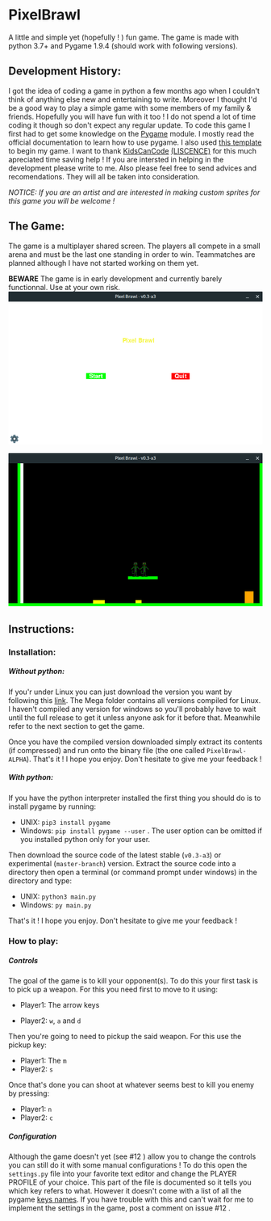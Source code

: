 # PixelBrawl
A little and simple yet (hopefully ! ) fun game. The game is made with python 3.7+ and Pygame 1.9.4 (should work with following versions).

## Development History:
I got the idea of coding a game in python a few months ago when I couldn't think of anything else new and entertaining to write. Moreover I thought I'd be a good way to play a simple game with some members of my family & friends. Hopefully you will have fun with it too ! I do not spend a lot of time coding it though so don't expect any regular update. To code this game I first had to get some knowledge on the [Pygame](https://pygame.org/) module. I mostly read the official documentation to learn how to use pygame. I also used [this template](https://github.com/kidscancode/pygame_tutorials/blob/master/pygame%20template.py) to begin my game. I want to thank [KidsCanCode](https://github.com/kidscancode/) [(LISCENCE)](https://github.com/kidscancode/pygame_tutorials/LICENSE) for this much apreciated time saving help ! 
If you are intersted in helping in the development please write to me. Also please feel free to send advices and recomendations. They will all be taken into consideration.

*NOTICE: If you are an artist and are interested in making custom sprites for this game you will be welcome !*

## The Game:
The game is a multiplayer shared screen. The players all compete in a small arena and must be the last one standing in order to win. Teammatches are planned although I have not started working on them yet.

**BEWARE** The game is in early development and currently barely functionnal. Use at your own risk.
![v0.3-a3-DEV Main menu screenshot](https://raw.githubusercontent.com/NotaSmartDev/assets/master/menu.png)

![v0.1-a1 Test map screenshot](https://raw.githubusercontent.com/NotaSmartDev/assets/master/game.png)







## Instructions:

### Installation:

##### Without python:

If you'r under Linux you can just download the version you want by following this [link](https://mega.nz/#F!YOwFhSbL!fjnwdNnDcOq_z7YAiVQ-BA). The Mega folder contains all versions compiled for Linux. I haven't compiled any version for windows so you'll probably have to wait until the full release to get it unless anyone ask for it before that. Meanwhile refer to the next section to get the game.

Once you have the compiled version downloaded simply extract its contents (if compressed) and run onto the binary file (the one called `PixelBrawl-ALPHA`). That's it ! I hope you enjoy. Don't hesitate to give me your feedback !

##### With python:

If you have the python interpreter installed the first thing you should do is to install pygame by running:

- UNIX: `pip3 install pygame`
- Windows: `pip install pygame --user` . The user option can be omitted if you installed python only for your user.

Then download the source code of the latest stable (`v0.3-a3`) or experimental (`master-branch`) version. Extract the source code into a directory then open a terminal (or command prompt under windows) in the directory and type:

- UNIX: `python3 main.py`
- Windows: `py main.py`

That's it ! I hope you enjoy. Don't hesitate to give me your feedback !



### How to play:

##### Controls

The goal of the game is to kill your opponent(s). To do this your first task is to pick up a weapon. For this you need first to move to it using:

- Player1: The arrow keys

- Player2: `w`, `a` and `d`

Then you're going to need to pickup the said weapon. For this use the pickup key:

- Player1: The `m` 
- Player2: `s`

Once that's done you can shoot at whatever seems best to kill you enemy by pressing:
- Player1: `n`
- Player2: `c`

##### Configuration



Although the game doesn't yet (see #12 ) allow you to change the controls you can still do it with some manual configurations ! To do this open the `settings.py` file into your favorite text editor and change the PLAYER PROFILE of your choice. This part of the file is documented so it tells you which key refers to what. However it doesn't come with a list of all the pygame [keys names](https://www.pygame.org/docs/ref/key.html). If you have trouble with this and can't wait for me to implement the settings in the game, post a comment on issue #12 .

